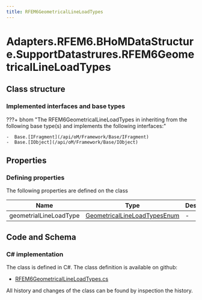 ```yaml
---
title: RFEM6GeometricalLineLoadTypes
---
```


# Adapters.RFEM6.BHoMDataStructure.SupportDatastrures.RFEM6GeometricalLineLoadTypes



## Class structure

### Implemented interfaces and base types

???+ bhom "The RFEM6GeometricalLineLoadTypes in inheriting from the following base type(s) and implements the following interfaces:"

    -  Base.[IFragment](/api/oM/Framework/Base/IFragment)
    -  Base.[IObject](/api/oM/Framework/Base/IObject)


## Properties



### Defining properties

The following properties are defined on the class

| Name             | Type             | Description      | Quantity         |
|------------------|------------------|------------------|------------------|
| geometrialLineLoadType | [GeometricalLineLoadTypesEnum](/api/oM/Adapter/Adapters/RFEM6/Fragments/Enums/GeometricalLineLoadTypesEnum) | - | - |


## Code and Schema

### C# implementation

The class is defined in C#. The class definition is available on github:

- [RFEM6GeometricalLineLoadTypes.cs](https://github.com/BHoM/RFEM6_Toolkit/blob/develop/RFEM6_oM/BHoMDataStructure/SupportDatastrures/RFEM6GeometricalLineLoadTypes.cs)

All history and changes of the class can be found by inspection the history.
